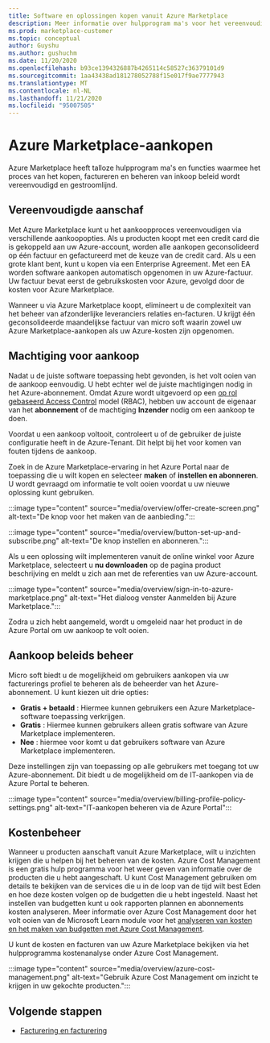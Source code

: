 ```yaml
---
title: Software en oplossingen kopen vanuit Azure Marketplace
description: Meer informatie over hulpprogram ma's voor het vereenvoudigen en stroom lijnen van software-aankopen en-beheer in azure Marketplace.
ms.prod: marketplace-customer
ms.topic: conceptual
author: Guyshu
ms.author: gushuchm
ms.date: 11/20/2020
ms.openlocfilehash: b93ce1394326887b4265114c58527c36379101d9
ms.sourcegitcommit: 1aa43438ad181278052788f15e017f9ae7777943
ms.translationtype: MT
ms.contentlocale: nl-NL
ms.lasthandoff: 11/21/2020
ms.locfileid: "95007505"
---
```

# <a name="azure-marketplace-purchasing"></a>Azure Marketplace-aankopen

Azure Marketplace heeft talloze hulpprogram ma's en functies waarmee het proces van het kopen, factureren en beheren van inkoop beleid wordt vereenvoudigd en gestroomlijnd.

## <a name="simplified-procurement"></a>Vereenvoudigde aanschaf

Met Azure Marketplace kunt u het aankoopproces vereenvoudigen via verschillende aankoopopties. Als u producten koopt met een credit card die is gekoppeld aan uw Azure-account, worden alle aankopen geconsolideerd op één factuur en gefactureerd met de keuze van de credit card. Als u een grote klant bent, kunt u kopen via een Enterprise Agreement. Met een EA worden software aankopen automatisch opgenomen in uw Azure-factuur. Uw factuur bevat eerst de gebruikskosten voor Azure, gevolgd door de kosten voor Azure Marketplace.

Wanneer u via Azure Marketplace koopt, elimineert u de complexiteit van het beheer van afzonderlijke leveranciers relaties en-facturen. U krijgt één geconsolideerde maandelijkse factuur van micro soft waarin zowel uw Azure Marketplace-aankopen als uw Azure-kosten zijn opgenomen.

## <a name="permission-to-purchase"></a>Machtiging voor aankoop

Nadat u de juiste software toepassing hebt gevonden, is het volt ooien van de aankoop eenvoudig. U hebt echter wel de juiste machtigingen nodig in het Azure-abonnement. Omdat Azure wordt uitgevoerd op een [op rol gebaseerd Access Control](https://docs.microsoft.com/azure/role-based-access-control/overview) model (RBAC), hebben uw account de eigenaar van het **abonnement** of de machtiging **Inzender** nodig om een aankoop te doen.

Voordat u een aankoop voltooit, controleert u of de gebruiker de juiste configuratie heeft in de Azure-Tenant. Dit helpt bij het voor komen van fouten tijdens de aankoop.

Zoek in de Azure Marketplace-ervaring in het Azure Portal naar de toepassing die u wilt kopen en selecteer **maken** of **instellen en abonneren**. U wordt gevraagd om informatie te volt ooien voordat u uw nieuwe oplossing kunt gebruiken.

:::image type="content" source="media/overview/offer-create-screen.png" alt-text="De knop voor het maken van de aanbieding.":::

:::image type="content" source="media/overview/button-set-up-and-subscribe.png" alt-text="De knop instellen en abonneren.":::

Als u een oplossing wilt implementeren vanuit de online winkel voor Azure Marketplace, selecteert u **nu downloaden** op de pagina product beschrijving en meldt u zich aan met de referenties van uw Azure-account.

:::image type="content" source="media/overview/sign-in-to-azure-marketplace.png" alt-text="Het dialoog venster Aanmelden bij Azure Marketplace.":::

Zodra u zich hebt aangemeld, wordt u omgeleid naar het product in de Azure Portal om uw aankoop te volt ooien.

## <a name="purchase-policy-management"></a>Aankoop beleids beheer

Micro soft biedt u de mogelijkheid om gebruikers aankopen via uw facturerings profiel te beheren als de beheerder van het Azure-abonnement. U kunt kiezen uit drie opties:

- **Gratis + betaald** : Hiermee kunnen gebruikers een Azure Marketplace-software toepassing verkrijgen.
- **Gratis** : Hiermee kunnen gebruikers alleen gratis software van Azure Marketplace implementeren.
- **Nee** : hiermee voor komt u dat gebruikers software van Azure Marketplace implementeren.

Deze instellingen zijn van toepassing op alle gebruikers met toegang tot uw Azure-abonnement. Dit biedt u de mogelijkheid om de IT-aankopen via de Azure Portal te beheren.

:::image type="content" source="media/overview/billing-profile-policy-settings.png" alt-text="IT-aankopen beheren via de Azure Portal":::

## <a name="cost-management"></a>Kostenbeheer

Wanneer u producten aanschaft vanuit Azure Marketplace, wilt u inzichten krijgen die u helpen bij het beheren van de kosten. Azure Cost Management is een gratis hulp programma voor het weer geven van informatie over de producten die u hebt aangeschaft. U kunt Cost Management gebruiken om details te bekijken van de services die u in de loop van de tijd wilt best Eden en hoe deze kosten volgen op de budgetten die u hebt ingesteld. Naast het instellen van budgetten kunt u ook rapporten plannen en abonnements kosten analyseren. Meer informatie over Azure Cost Management door het volt ooien van de Microsoft Learn module voor het [analyseren van kosten en het maken van budgetten met Azure Cost Management](https://docs.microsoft.com/learn/modules/analyze-costs-create-budgets-azure-cost-management/).

U kunt de kosten en facturen van uw Azure Marketplace bekijken via het hulpprogramma kostenanalyse onder Azure Cost Management.

:::image type="content" source="media/overview/azure-cost-management.png" alt-text="Gebruik Azure Cost Management om inzicht te krijgen in uw gekochte producten.":::

## <a name="next-steps"></a>Volgende stappen

- [Facturering en facturering](billing-invoicing.md)
